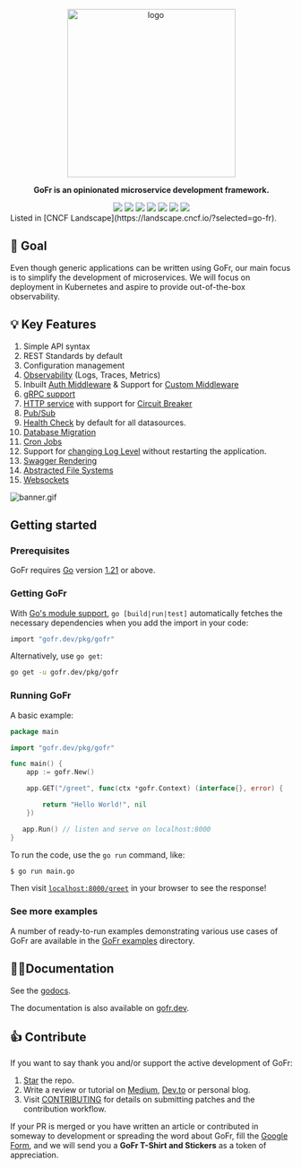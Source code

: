 <p align="center">
<img align="center" width="300" alt="logo" src="https://github.com/gofr-dev/gofr/assets/44036979/916fe7b1-42fb-4af1-9e0b-4a7a064c243c">
</p>
<p align="center"><b>
GoFr is an opinionated microservice development framework.</b></p>

<div align=center>
<a href="https://pkg.go.dev/gofr.dev"><img src="https://img.shields.io/badge/%F0%9F%93%9A%20godoc-pkg-00ACD7.svg?color=00ACD7&style=flat-square"></a>
<a href="https://gofr.dev/docs"><img src="https://img.shields.io/badge/%F0%9F%92%A1%20gofr-docs-00ACD7.svg?style=flat-square"></a>
<a href="https://codeclimate.com/github/gofr-dev/gofr/maintainability"><img src="https://api.codeclimate.com/v1/badges/58c8d0443a3d08c59c07/maintainability" /></a>
<a href="https://codeclimate.com/github/gofr-dev/gofr/test_coverage"><img src="https://api.codeclimate.com/v1/badges/58c8d0443a3d08c59c07/test_coverage" /></a>
<a href="https://goreportcard.com/report/gofr.dev"><img src="https://goreportcard.com/badge/gofr.dev"></a>
<a href="https://opensource.org/licenses/Apache-2.0"><img src="https://img.shields.io/badge/License-Apache_2.0-blue.svg"></a>
<a href="https://discord.gg/wsaSkQTdgq"><img src="https://img.shields.io/badge/discord-join-7289DA.svg?logo=discord&longCache=true&style=flat" /></a>
</div>
Listed in [CNCF Landscape](https://landscape.cncf.io/?selected=go-fr).

## 🎯 Goal
Even though generic applications can be written using GoFr, our main focus is to simplify the development of microservices.
We will focus on deployment in Kubernetes and aspire to provide out-of-the-box observability.

## 💡 Key Features

1. Simple API syntax
2. REST Standards by default
3. Configuration management
4. [Observability](https://gofr.dev/docs/quick-start/observability) (Logs, Traces, Metrics)
5. Inbuilt [Auth Middleware](https://gofr.dev/docs/advanced-guide/http-authentication) & Support for [Custom Middleware](https://gofr.dev/docs/advanced-guide/middlewares)
6. [gRPC support](https://gofr.dev/docs/advanced-guide/grpc)
7. [HTTP service](https://gofr.dev/docs/advanced-guide/http-communication) with support for [Circuit Breaker](https://gofr.dev/docs/advanced-guide/circuit-breaker)
8. [Pub/Sub](https://gofr.dev/docs/advanced-guide/using-publisher-subscriber)
9. [Health Check](https://gofr.dev/docs/advanced-guide/monitoring-service-health) by default for all datasources.
10. [Database Migration](https://gofr.dev/docs/advanced-guide/handling-data-migrations)
11. [Cron Jobs](https://gofr.dev/docs/advanced-guide/using-cron)
12. Support for [changing Log Level](https://gofr.dev/docs/advanced-guide/remote-log-level-change) without restarting the application.
13. [Swagger Rendering](https://gofr.dev/docs/advanced-guide/swagger-documentation)
14. [Abstracted File Systems](https://gofr.dev/docs/advanced-guide/handling-file)
15. [Websockets](https://gofr.dev/docs/advanced-guide/handling-file)

![banner.gif](.github/banner.gif)

## Getting started
### Prerequisites
GoFr requires [Go](https://go.dev/) version [1.21](https://go.dev/doc/devel/release#go1.21.0) or above.

### Getting GoFr
With [Go's module support](https://go.dev/wiki/Modules#how-to-use-modules), `go [build|run|test]` automatically fetches the necessary dependencies when you add the import in your code:

```sh
import "gofr.dev/pkg/gofr"
```

Alternatively, use `go get`:

```sh
go get -u gofr.dev/pkg/gofr
```
### Running GoFr
A basic example:
```go
package main

import "gofr.dev/pkg/gofr"

func main() {
    app := gofr.New()

    app.GET("/greet", func(ctx *gofr.Context) (interface{}, error) {

        return "Hello World!", nil
    })

   app.Run() // listen and serve on localhost:8000 
}
```

To run the code, use the `go run` command, like:

```sh
$ go run main.go
```

Then visit [`localhost:8000/greet`](http://localhost:8000/greet) in your browser to see the response!

### See more examples
A number of ready-to-run examples demonstrating various use cases of GoFr are available in the [GoFr examples](https://github.com/gofr-dev/gofr/tree/development/examples) directory.

## 👩‍💻Documentation
See the  [godocs](https://pkg.go.dev/gofr.dev).

The documentation is also available on  [gofr.dev](https://gofr.dev/docs).

## 👍 Contribute
If you want to say thank you and/or support the active development of GoFr:

1. [Star](https://docs.github.com/en/get-started/exploring-projects-on-github/saving-repositories-with-stars) the repo.
2. Write a review or tutorial on [Medium](https://medium.com/), [Dev.to](https://dev.to/) or personal blog.
3. Visit [CONTRIBUTING](CONTRIBUTING.md) for details on submitting patches and the contribution workflow.

If your PR is merged or you have written an article or contributed in someway to development or spreading the word about GoFr, fill the [Google Form](https://forms.gle/R1Yz7ZzY3U5WWTgy5), and we will send you a <b>GoFr T-Shirt and Stickers</b> as a token of appreciation.
